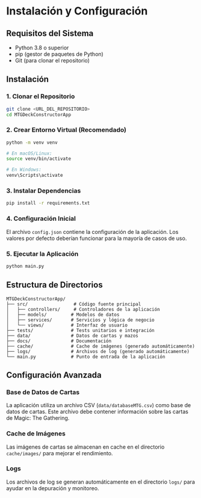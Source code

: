 # Instalación y Configuración

## Requisitos del Sistema

- Python 3.8 o superior
- pip (gestor de paquetes de Python)
- Git (para clonar el repositorio)

## Instalación

### 1. Clonar el Repositorio

```bash
git clone <URL_DEL_REPOSITORIO>
cd MTGDeckConstructorApp
```

### 2. Crear Entorno Virtual (Recomendado)

```bash
python -m venv venv

# En macOS/Linux:
source venv/bin/activate

# En Windows:
venv\Scripts\activate
```

### 3. Instalar Dependencias

```bash
pip install -r requirements.txt
```

### 4. Configuración Inicial

El archivo `config.json` contiene la configuración de la aplicación. Los valores por defecto deberían funcionar para la mayoría de casos de uso.

### 5. Ejecutar la Aplicación

```bash
python main.py
```

## Estructura de Directorios

```
MTGDeckConstructorApp/
├── src/                 # Código fuente principal
│   ├── controllers/     # Controladores de la aplicación
│   ├── models/         # Modelos de datos
│   ├── services/       # Servicios y lógica de negocio
│   └── views/          # Interfaz de usuario
├── tests/              # Tests unitarios e integración
├── data/               # Datos de cartas y mazos
├── docs/               # Documentación
├── cache/              # Cache de imágenes (generado automáticamente)
├── logs/               # Archivos de log (generado automáticamente)
└── main.py             # Punto de entrada de la aplicación
```

## Configuración Avanzada

### Base de Datos de Cartas

La aplicación utiliza un archivo CSV (`data/databaseMTG.csv`) como base de datos de cartas. Este archivo debe contener información sobre las cartas de Magic: The Gathering.

### Cache de Imágenes

Las imágenes de cartas se almacenan en cache en el directorio `cache/images/` para mejorar el rendimiento.

### Logs

Los archivos de log se generan automáticamente en el directorio `logs/` para ayudar en la depuración y monitoreo.